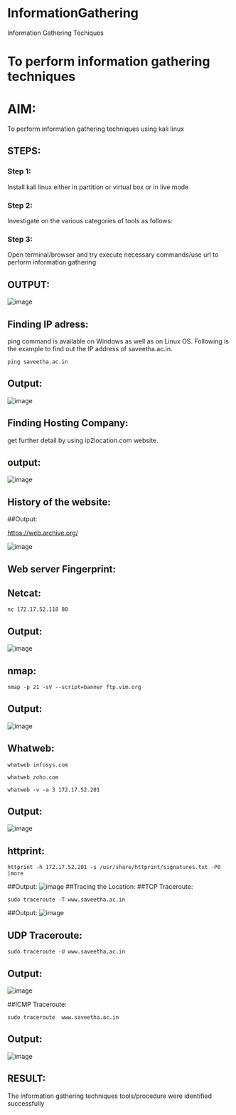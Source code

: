 # InformationGathering
Information Gathering Techiques

# To perform information gathering techniques

# AIM:

To perform information gathering techniques using kali linux 

## STEPS:

### Step 1:

Install kali linux either in partition or virtual box or in live mode

### Step 2:

Investigate on the various categories of tools as follows:

### Step 3:
Open terminal/browser and try execute necessary commands/use url to perform information gathering


## OUTPUT:
![image](https://github.com/LOKESHKUMARPANCHATCHARAM/InformationGathering/assets/119644432/e7c05092-eb40-42d1-816d-8f5642469b9e)
## Finding IP adress:
ping command is available on Windows as well as on Linux OS. Following is the example to find out the IP address of saveetha.ac.in.
```
ping saveetha.ac.in
```

## Output:
![image](https://github.com/LOKESHKUMARPANCHATCHARAM/InformationGathering/assets/119644432/4a301fe9-ed60-4dfe-9417-cba5549793c4)

## Finding Hosting Company:
get further detail by using ip2location.com website.
## output:
![image](https://github.com/LOKESHKUMARPANCHATCHARAM/InformationGathering/assets/119644432/d9bd2d30-4032-48f2-8496-039da0f3d7d8)

## History of the website:
##Output:

https://web.archive.org/

![image](https://github.com/LOKESHKUMARPANCHATCHARAM/InformationGathering/assets/119644432/4918dd3d-707a-400e-8eec-a59dc82c121e)
## Web server Fingerprint:
## Netcat:
```
nc 172.17.52.118 80
```
## Output:
![image](https://github.com/LOKESHKUMARPANCHATCHARAM/InformationGathering/assets/119644432/9ca3229a-b27e-4b0b-9cdf-0877f78f4b0d)

## nmap:
```
nmap -p 21 -sV --script=banner ftp.vim.org
```
## Output:
![image](https://github.com/LOKESHKUMARPANCHATCHARAM/InformationGathering/assets/119644432/1d2052d2-4d81-4ea3-b360-da9502e6df1d)
## Whatweb:
```
whatweb infosys.com
```
```
whatweb zoho.com
```
```
whatweb -v -a 3 172.17.52.201
```
## Output:
![image](https://github.com/LOKESHKUMARPANCHATCHARAM/InformationGathering/assets/119644432/e4b8e62e-2e83-4183-8a54-03d3e401a616)
## httprint:
```
httprint -h 172.17.52.201 -s /usr/share/httprint/signatures.txt -P0 |more
```
##Output:
![image](https://github.com/LOKESHKUMARPANCHATCHARAM/InformationGathering/assets/119644432/09012147-0f51-415b-8d52-2117d1d06dfa)
##Tracing the Location:
##TCP Traceroute:
```
sudo traceroute -T www.saveetha.ac.in
```
##Output:
![image](https://github.com/LOKESHKUMARPANCHATCHARAM/InformationGathering/assets/119644432/074f675c-6849-4925-931f-1fc8ba9a3c70)

## UDP Traceroute:
```
sudo traceroute -U www.saveetha.ac.in
```
## Output:
![image](https://github.com/LOKESHKUMARPANCHATCHARAM/InformationGathering/assets/119644432/46e58b45-6500-4b50-8497-3095dc40a698)

##ICMP Traceroute:
```
sudo traceroute  www.saveetha.ac.in
```
## Output:
![image](https://github.com/LOKESHKUMARPANCHATCHARAM/InformationGathering/assets/119644432/9027287e-dac6-436e-8cf4-9c520cfdb346)
















## RESULT:
The information gathering techniques tools/procedure were  identified successfully
